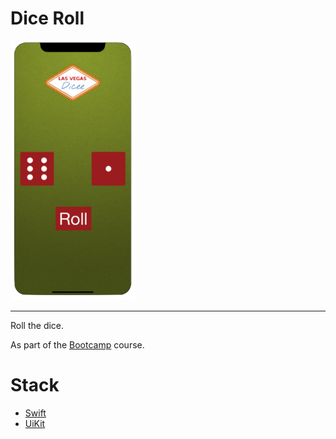 # Dice Roll

<img src="preview-iphone-11.png" alt="preview-iphone-11" width="200"/>

---

Roll the dice.

As part of the [Bootcamp](https://www.udemy.com/share/101WsW3@yktJHalVtYY-9E6kEsjzpOJK-IJHOKqcOUt2hZ1IsfahqOLfZzzxDtUwFjIfl-2fig==/) course.

# Stack

- [Swift](https://www.swift.org)
- [UiKit](https://developer.apple.com/documentation/uikit)
